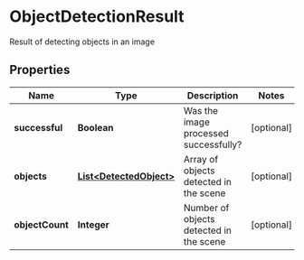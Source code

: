 

# ObjectDetectionResult

Result of detecting objects in an image

## Properties

| Name | Type | Description | Notes |
|------------ | ------------- | ------------- | -------------|
|**successful** | **Boolean** | Was the image processed successfully? |  [optional] |
|**objects** | [**List&lt;DetectedObject&gt;**](DetectedObject.md) | Array of objects detected in the scene |  [optional] |
|**objectCount** | **Integer** | Number of objects detected in the scene |  [optional] |



